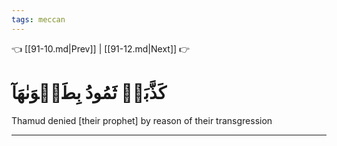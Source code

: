 ```yaml
---
tags: meccan
---
```


👈 [[91-10.md|Prev]] | [[91-12.md|Next]] 👉

# كَذَّبَتۡ ثَمُودُ بِطَغۡوَىٰهَآ

Thamud denied [their prophet] by reason of their transgression

---

